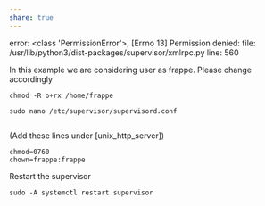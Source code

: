 ```yaml
---
share: true
---
```


error: <class 'PermissionError'>, [Errno 13] Permission denied: file: /usr/lib/python3/dist-packages/supervisor/xmlrpc.py line: 560

In this example we are considering user as frappe. Please change accordingly 

```
chmod -R o+rx /home/frappe

sudo nano /etc/supervisor/supervisord.conf


```

(Add these lines under [unix_http_server])

```
chmod=0760
chown=frappe:frappe

```

Restart the supervisor
```
sudo -A systemctl restart supervisor

```



